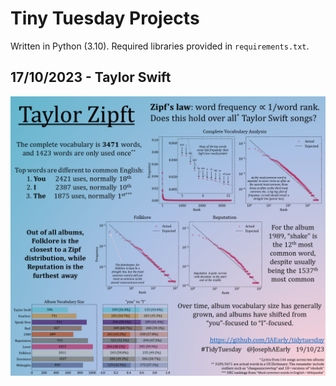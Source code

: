 
# Tiny Tuesday Projects

Written in Python (3.10). Required libraries provided in `requirements.txt`.

## 17/10/2023 - Taylor Swift

![](taylor_swift/TaylorZipft.png)
